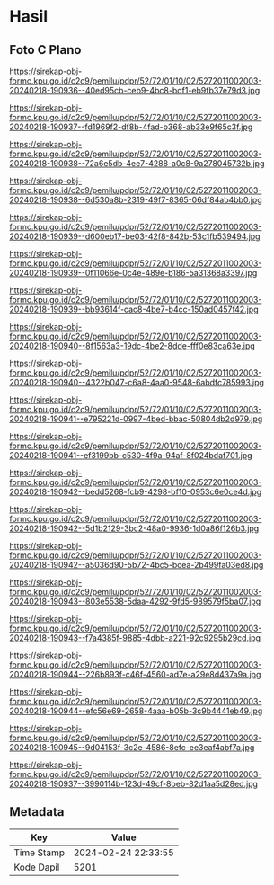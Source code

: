 # Hasil

## Foto C Plano

https://sirekap-obj-formc.kpu.go.id/c2c9/pemilu/pdpr/52/72/01/10/02/5272011002003-20240218-190936--40ed95cb-ceb9-4bc8-bdf1-eb9fb37e79d3.jpg

https://sirekap-obj-formc.kpu.go.id/c2c9/pemilu/pdpr/52/72/01/10/02/5272011002003-20240218-190937--fd1969f2-df8b-4fad-b368-ab33e9f65c3f.jpg

https://sirekap-obj-formc.kpu.go.id/c2c9/pemilu/pdpr/52/72/01/10/02/5272011002003-20240218-190938--72a6e5db-4ee7-4288-a0c8-9a278045732b.jpg

https://sirekap-obj-formc.kpu.go.id/c2c9/pemilu/pdpr/52/72/01/10/02/5272011002003-20240218-190938--6d530a8b-2319-49f7-8365-06df84ab4bb0.jpg

https://sirekap-obj-formc.kpu.go.id/c2c9/pemilu/pdpr/52/72/01/10/02/5272011002003-20240218-190939--d600eb17-be03-42f8-842b-53c1fb539494.jpg

https://sirekap-obj-formc.kpu.go.id/c2c9/pemilu/pdpr/52/72/01/10/02/5272011002003-20240218-190939--0f11066e-0c4e-489e-b186-5a31368a3397.jpg

https://sirekap-obj-formc.kpu.go.id/c2c9/pemilu/pdpr/52/72/01/10/02/5272011002003-20240218-190939--bb93614f-cac8-4be7-b4cc-150ad0457f42.jpg

https://sirekap-obj-formc.kpu.go.id/c2c9/pemilu/pdpr/52/72/01/10/02/5272011002003-20240218-190940--8f1563a3-19dc-4be2-8dde-fff0e83ca63e.jpg

https://sirekap-obj-formc.kpu.go.id/c2c9/pemilu/pdpr/52/72/01/10/02/5272011002003-20240218-190940--4322b047-c6a8-4aa0-9548-6abdfc785993.jpg

https://sirekap-obj-formc.kpu.go.id/c2c9/pemilu/pdpr/52/72/01/10/02/5272011002003-20240218-190941--e795221d-0997-4bed-bbac-50804db2d979.jpg

https://sirekap-obj-formc.kpu.go.id/c2c9/pemilu/pdpr/52/72/01/10/02/5272011002003-20240218-190941--ef3199bb-c530-4f9a-94af-8f024bdaf701.jpg

https://sirekap-obj-formc.kpu.go.id/c2c9/pemilu/pdpr/52/72/01/10/02/5272011002003-20240218-190942--bedd5268-fcb9-4298-bf10-0953c6e0ce4d.jpg

https://sirekap-obj-formc.kpu.go.id/c2c9/pemilu/pdpr/52/72/01/10/02/5272011002003-20240218-190942--5d1b2129-3bc2-48a0-9936-1d0a86f126b3.jpg

https://sirekap-obj-formc.kpu.go.id/c2c9/pemilu/pdpr/52/72/01/10/02/5272011002003-20240218-190942--a5036d90-5b72-4bc5-bcea-2b499fa03ed8.jpg

https://sirekap-obj-formc.kpu.go.id/c2c9/pemilu/pdpr/52/72/01/10/02/5272011002003-20240218-190943--803e5538-5daa-4292-9fd5-989579f5ba07.jpg

https://sirekap-obj-formc.kpu.go.id/c2c9/pemilu/pdpr/52/72/01/10/02/5272011002003-20240218-190943--f7a4385f-9885-4dbb-a221-92c9295b29cd.jpg

https://sirekap-obj-formc.kpu.go.id/c2c9/pemilu/pdpr/52/72/01/10/02/5272011002003-20240218-190944--226b893f-c46f-4560-ad7e-a29e8d437a9a.jpg

https://sirekap-obj-formc.kpu.go.id/c2c9/pemilu/pdpr/52/72/01/10/02/5272011002003-20240218-190944--efc56e69-2658-4aaa-b05b-3c9b4441eb49.jpg

https://sirekap-obj-formc.kpu.go.id/c2c9/pemilu/pdpr/52/72/01/10/02/5272011002003-20240218-190945--9d04153f-3c2e-4586-8efc-ee3eaf4abf7a.jpg

https://sirekap-obj-formc.kpu.go.id/c2c9/pemilu/pdpr/52/72/01/10/02/5272011002003-20240218-190937--3990114b-123d-49cf-8beb-82d1aa5d28ed.jpg


## Metadata

| Key        | Value               |
| ---------- | ------------------- |
| Time Stamp | 2024-02-24 22:33:55 |
| Kode Dapil | 5201                |



